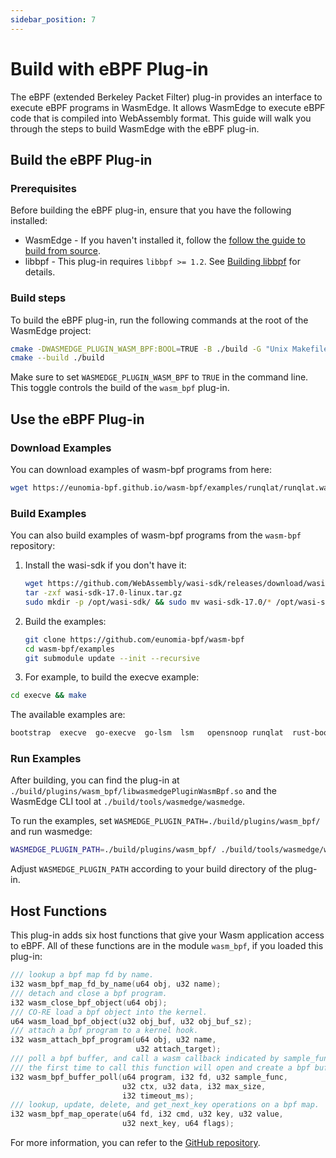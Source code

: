 ```yaml
---
sidebar_position: 7
---
```


# Build with eBPF Plug-in

The eBPF (extended Berkeley Packet Filter) plug-in provides an interface to execute eBPF programs in WasmEdge. It allows WasmEdge to execute eBPF code that is compiled into WebAssembly format. This guide will walk you through the steps to build WasmEdge with the eBPF plug-in.

## Build the eBPF Plug-in

### Prerequisites

Before building the eBPF plug-in, ensure that you have the following installed:

* WasmEdge - If you haven't installed it, follow the [follow the guide to build from source](../os/linux.md).
* libbpf - This plug-in requires `libbpf >= 1.2`. See [Building libbpf](https://github.com/libbpf/libbpf#building-libbpf) for details.

### Build steps

To build the eBPF plug-in, run the following commands at the root of the WasmEdge project:

```bash
cmake -DWASMEDGE_PLUGIN_WASM_BPF:BOOL=TRUE -B ./build -G "Unix Makefiles"
cmake --build ./build
```

Make sure to set `WASMEDGE_PLUGIN_WASM_BPF` to `TRUE` in the command line. This toggle controls the build of the `wasm_bpf` plug-in.

## Use the eBPF Plug-in

### Download Examples

You can download examples of wasm-bpf programs from here:

```bash
wget https://eunomia-bpf.github.io/wasm-bpf/examples/runqlat/runqlat.wasm
```

### Build Examples

You can also build examples of wasm-bpf programs from the `wasm-bpf` repository:

1. Install the wasi-sdk if you don't have it:

   ```bash
   wget https://github.com/WebAssembly/wasi-sdk/releases/download/wasi-sdk-17/wasi-sdk-17.0-linux.tar.gz
   tar -zxf wasi-sdk-17.0-linux.tar.gz
   sudo mkdir -p /opt/wasi-sdk/ && sudo mv wasi-sdk-17.0/* /opt/wasi-sdk/
   ```

2. Build the examples:

   ```bash
   git clone https://github.com/eunomia-bpf/wasm-bpf
   cd wasm-bpf/examples
   git submodule update --init --recursive
   ```

3. For example, to build the execve example:

```bash
cd execve && make
```

The available examples are:

```bash
bootstrap  execve  go-execve  go-lsm  lsm   opensnoop runqlat  rust-bootstrap  sockfilter  sockops
```

### Run Examples

After building, you can find the plug-in at `./build/plugins/wasm_bpf/libwasmedgePluginWasmBpf.so` and the WasmEdge CLI tool at `./build/tools/wasmedge/wasmedge`.

To run the examples, set `WASMEDGE_PLUGIN_PATH=./build/plugins/wasm_bpf/` and run wasmedge:

```bash
WASMEDGE_PLUGIN_PATH=./build/plugins/wasm_bpf/ ./build/tools/wasmedge/wasmedge execve.wasm
```

Adjust `WASMEDGE_PLUGIN_PATH` according to your build directory of the plug-in.

## Host Functions

This plug-in adds six host functions that give your Wasm application access to eBPF. All of these functions are in the module `wasm_bpf`, if you loaded this plug-in:

```c
/// lookup a bpf map fd by name.
i32 wasm_bpf_map_fd_by_name(u64 obj, u32 name);
/// detach and close a bpf program.
i32 wasm_close_bpf_object(u64 obj);
/// CO-RE load a bpf object into the kernel.
u64 wasm_load_bpf_object(u32 obj_buf, u32 obj_buf_sz);
/// attach a bpf program to a kernel hook.
i32 wasm_attach_bpf_program(u64 obj, u32 name,
                            u32 attach_target);
/// poll a bpf buffer, and call a wasm callback indicated by sample_func.
/// the first time to call this function will open and create a bpf buffer.
i32 wasm_bpf_buffer_poll(u64 program, i32 fd, u32 sample_func,
                         u32 ctx, u32 data, i32 max_size,
                         i32 timeout_ms);
/// lookup, update, delete, and get_next_key operations on a bpf map.
i32 wasm_bpf_map_operate(u64 fd, i32 cmd, u32 key, u32 value,
                         u32 next_key, u64 flags);
```

For more information, you can refer to the [GitHub repository](https://github.com/WasmEdge/WasmEdge/tree/master/plugins/wasmedge_bpf).
